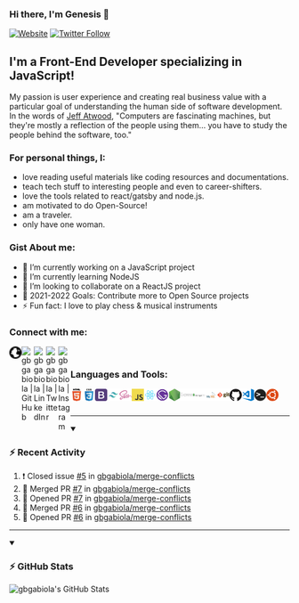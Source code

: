 ### Hi there, I'm Genesis 👋

[![Website](https://img.shields.io/website?label=genesisgabiola.tech&style=for-the-badge&url=https%3A%2F%2Fgenesisgabiola.tech)](https://genesisgabiola.tech)
[![Twitter Follow](https://img.shields.io/twitter/follow/gbgabiola?color=1DA1F2&logo=twitter&style=for-the-badge "Follow me on twitter")](https://twitter.com/intent/follow?screen_name=gbgabiola)


## I'm a Front-End Developer specializing in JavaScript!

My passion is user experience and creating real business value with a particular goal of understanding the human side of software development. In the words of [Jeff Atwood](https://blog.codinghorror.com/about-me), "Computers are fascinating machines, but they're mostly a reflection of the people using them... you have to study the people behind the software, too."


### For personal things, I:

- love reading useful materials like coding resources and documentations.
- teach tech stuff to interesting people and even to career-shifters.
- love the tools related to react/gatsby and node.js.
- am motivated to do Open-Source!
- am a traveler.
- only have one woman.


### Gist About me:

- 🔭 I’m currently working on a JavaScript project
- 🌱 I’m currently learning NodeJS
- 👯 I’m looking to collaborate on a ReactJS project
- 🥅 2021-2022 Goals: Contribute more to Open Source projects
- ⚡ Fun fact: I love to play chess & musical instruments


### Connect with me:

[<img align="left" alt="genesisgabiola.tech | Website" width="22px" src="https://raw.githubusercontent.com/iconic/open-iconic/master/svg/globe.svg" />][website]
[<img align="left" alt="gbgabiola | GitHub" width="22px" src="https://cdn.jsdelivr.net/npm/simple-icons@v3/icons/github.svg" />][github]
[<img align="left" alt="gbgabiola | LinkedIn" width="22px" src="https://cdn.jsdelivr.net/npm/simple-icons@v3/icons/linkedin.svg" />][linkedin]
[<img align="left" alt="gbgabiola | Twitter" width="22px" src="https://cdn.jsdelivr.net/npm/simple-icons@v3/icons/twitter.svg" />][twitter]
[<img align="left" alt="gbgabiola | Instagram" width="22px" src="https://cdn.jsdelivr.net/npm/simple-icons@v3/icons/instagram.svg" />][instagram]
<!-- [<img align="left" alt="Genesis Gabiola | YouTube" width="22px" src="https://cdn.jsdelivr.net/npm/simple-icons@v3/icons/youtube.svg" />][youtube] -->

<br />


### Languages and Tools:

<img align="left" alt="HTML5" width="22px" src="https://raw.githubusercontent.com/github/explore/80688e429a7d4ef2fca1e82350fe8e3517d3494d/topics/html/html.png">
<img align="left" alt="CSS3" width="22px" src="https://raw.githubusercontent.com/github/explore/80688e429a7d4ef2fca1e82350fe8e3517d3494d/topics/css/css.png">
<img align="left" alt="Bootstrap" width="22px" src="https://raw.githubusercontent.com/github/explore/80688e429a7d4ef2fca1e82350fe8e3517d3494d/topics/bootstrap/bootstrap.png">
<img align="left" alt="Tailwind CSS" width="22px" src="https://raw.githubusercontent.com/github/explore/882462b8ecc337fd9c9b2572bc463a1cbc88fb6a/topics/tailwind/tailwind.png">
<img align="left" alt="Sass" width="22px" src="https://raw.githubusercontent.com/github/explore/80688e429a7d4ef2fca1e82350fe8e3517d3494d/topics/sass/sass.png">
<img align="left" alt="JavaScript" width="22px" src="https://raw.githubusercontent.com/github/explore/80688e429a7d4ef2fca1e82350fe8e3517d3494d/topics/javascript/javascript.png">
<img align="left" alt="React" width="22px" src="https://raw.githubusercontent.com/github/explore/80688e429a7d4ef2fca1e82350fe8e3517d3494d/topics/react/react.png">
<img align="left" alt="Gatsby" width="22px" src="https://raw.githubusercontent.com/github/explore/e94815998e4e0713912fed477a1f346ec04c3da2/topics/gatsby/gatsby.png">
<img align="left" alt="Node.js" width="22px" src="https://raw.githubusercontent.com/github/explore/80688e429a7d4ef2fca1e82350fe8e3517d3494d/topics/nodejs/nodejs.png">
<img align="left" alt="Express" width="22px" src="https://raw.githubusercontent.com/github/explore/80688e429a7d4ef2fca1e82350fe8e3517d3494d/topics/express/express.png">
<img align="left" alt="MongoDB" width="22px" src="https://raw.githubusercontent.com/github/explore/80688e429a7d4ef2fca1e82350fe8e3517d3494d/topics/mongodb/mongodb.png">
<img align="left" alt="MySQL" width="22px" src="https://raw.githubusercontent.com/github/explore/80688e429a7d4ef2fca1e82350fe8e3517d3494d/topics/mysql/mysql.png">
<img align="left" alt="Git" width="22px" src="https://raw.githubusercontent.com/github/explore/80688e429a7d4ef2fca1e82350fe8e3517d3494d/topics/git/git.png">
<img align="left" alt="GitHub" width="22px" src="https://raw.githubusercontent.com/github/explore/e94815998e4e0713912fed477a1f346ec04c3da2/topics/github/github.png">
<img align="left" alt="Visual Studio Code" width="22px" src="https://raw.githubusercontent.com/github/explore/80688e429a7d4ef2fca1e82350fe8e3517d3494d/topics/visual-studio-code/visual-studio-code.png">
<img align="left" alt="Terminal" width="22px" src="https://raw.githubusercontent.com/github/explore/e94815998e4e0713912fed477a1f346ec04c3da2/topics/terminal/terminal.png">
<img align="left" alt="Ubuntu" width="22px" src="https://raw.githubusercontent.com/github/explore/e94815998e4e0713912fed477a1f346ec04c3da2/topics/ubuntu/ubuntu.png">

<br />
<br />

---

<details open>
  <summary><h3>⚡ Recent Activity</h3></summary>

<!--START_SECTION:activity-->
1. ❗️ Closed issue [#5](https://github.com/gbgabiola/merge-conflicts/issues/5) in [gbgabiola/merge-conflicts](https://github.com/gbgabiola/merge-conflicts)
2. 🎉 Merged PR [#7](https://github.com/gbgabiola/merge-conflicts/pull/7) in [gbgabiola/merge-conflicts](https://github.com/gbgabiola/merge-conflicts)
3. 💪 Opened PR [#7](https://github.com/gbgabiola/merge-conflicts/pull/7) in [gbgabiola/merge-conflicts](https://github.com/gbgabiola/merge-conflicts)
4. 🎉 Merged PR [#6](https://github.com/gbgabiola/merge-conflicts/pull/6) in [gbgabiola/merge-conflicts](https://github.com/gbgabiola/merge-conflicts)
5. 💪 Opened PR [#6](https://github.com/gbgabiola/merge-conflicts/pull/6) in [gbgabiola/merge-conflicts](https://github.com/gbgabiola/merge-conflicts)
<!--END_SECTION:activity-->

</details>

---

<details open>
  <summary><h3>⚡ GitHub Stats</h3></summary>

<img align="left" alt="gbgabiola's GitHub Stats" src="https://github-readme-stats-gbgabiola.vercel.app/api?username=gbgabiola&show_icons=true&theme=buefy">

</details>


[website]: https://genesisgabiola.tech
[twitter]: https://twitter.com/gbgabiola
[github]: https://github.com/gbgabiola
[linkedin]: https://linkedin.com/in/gbgabiola
[instagram]: https://instagram.com/gbgabiola
